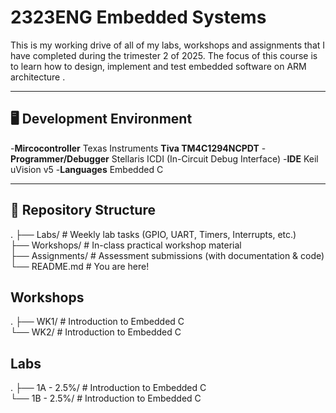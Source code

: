 # 2323ENG Embedded Systems
This is my working drive of all of my labs, workshops and assignments that I have completed
during the trimester 2 of 2025. The focus of this course is to learn how to design, implement and
test embedded software on ARM architecture .

---

## 🖥️ Development Environment

-**Mircocontroller** Texas Instruments **Tiva TM4C1294NCPDT**
-**Programmer/Debugger** Stellaris ICDI (In-Circuit Debug Interface)
-**IDE** Keil uVision v5
-**Languages** Embedded C

---

## 📂 Repository Structure

.
├── Labs/           # Weekly lab tasks (GPIO, UART, Timers, Interrupts, etc.) <br />
├── Workshops/      # In-class practical workshop material <br />
├── Assignments/    # Assessment submissions (with documentation & code) <br />
└── README.md       # You are here!

## Workshops
.
├── WK1/            #  Introduction to Embedded C <br />
└── WK2/     	     #  Introduction to Embedded C <br />

## Labs
.
├── 1A - 2.5%/      # Introduction to Embedded C <br />
└── 1B - 2.5%/      # Introduction to Embedded C <br />